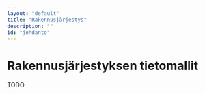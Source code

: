 ```yaml
---
layout: "default"
title: "Rakennusjärjestys"
description: ""
id: "johdanto"
---
```

# Rakennusjärjestyksen tietomallit

TODO
